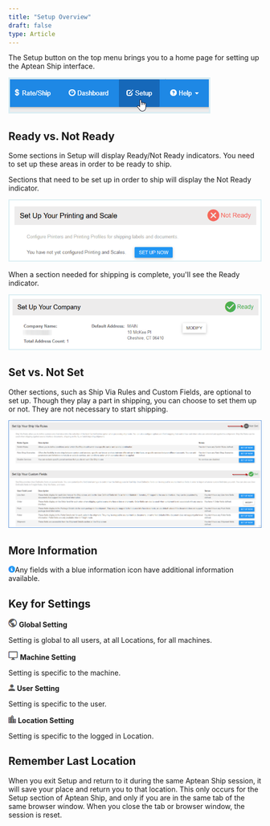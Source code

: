 ```yaml
---
title: "Setup Overview"
draft: false
type: Article
---
```


The Setup button on the top menu brings you to a home page for setting up the Aptean Ship interface.

![](assets/images/ss-wc-0020.png)
## Ready vs. Not Ready


Some sections in Setup will display Ready/Not Ready indicators. You need to set up these areas in order to be ready to ship.

Sections that need to be set up in order to ship will display the Not Ready indicator.

![](assets/images/ss-wc-0018-1.png)

When a section needed for shipping is complete, you'll see the Ready indicator.

![](assets/images/ss-wc-0019-1-2.png)
## Set vs. Not Set


Other sections, such as Ship Via Rules and Custom Fields, are optional to set up. Though they play a part in shipping, you can choose to set them up or not. They are not necessary to start shipping.

![](assets/images/setvsnotset.png)
## More Information


![](assets/images/ss-wc-0021.png)Any fields with a blue information icon have additional information available.
## Key for Settings


![](assets/images/ss-wc-0022.png)
**Global Setting**

Setting is global to all users, at all Locations, for all machines.

![](assets/images/ss-wc-0024.png)
**Machine Setting**

Setting is specific to the machine.

![](assets/images/ss-wc-0025.png)
**User Setting**

Setting is specific to the user.

![](assets/images/ss-wc-0023.png)
**Location Setting**

Setting is specific to the logged in Location.
## Remember Last Location


When you exit Setup and return to it during the same Aptean Ship session, it will save your place and return you to that location. This only occurs for the Setup section of Aptean Ship, and only if you are in the same tab of the same browser window. When you close the tab or browser window, the session is reset.

